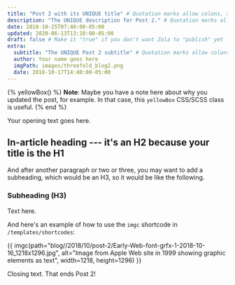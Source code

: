 ```yaml
---
title: "Post 2 with its UNIQUE title" # Quotation marks allow colons, semicolons, etc.
description: "The UNIQUE description for Post 2." # Quotation marks allow colons, semicolons, etc.
date: 2018-10-25T07:40:00-05:00
updated: 2020-06-13T13:10:00-05:00
draft: false # Make it "true" if you don't want Zola to "publish" yet
extra:
  subtitle: "The UNIQUE Post 2 subtitle" # Quotation marks allow colons, semicolons, etc.
  author: Your name goes here
  imgPath: images/threefold_blog2.png
  date: 2018-10-17T14:40:00-05:00
---
```


{% yellowBox() %}
**Note**: Maybe you have a note here about why you updated the post, for example. In that case, this `yellowBox` CSS/SCSS class is useful.
{% end %}

Your opening text goes here.

## In-article heading --- it's an H2 because your title is the H1

And after another paragraph or two or three, you may want to add a subheading, which would be an H3, so it would be like the following.

### Subheading (H3)

Text here.

And here's an example of how to use the `imgc` shortcode in `/templates/shortcodes`:

{{ imgc(path="blog//2018/10/post-2/Early-Web-font-grfx-1-2018-10-16_1218x1296.jpg", alt="Image from Apple Web site in 1999 showing graphic elements as text", width=1218, height=1296) }}

Closing text. That ends Post 2!
